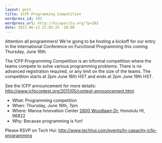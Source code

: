 ```yaml
--- 
layout: post
title: ICFP Programming Competition
wordpress_id: 203
wordpress_url: http://hicapacity.org/?p=203
date: 2011-06-12 21:03:25 -10:00
---
```

Attention all programmers! We're going to be hosting a kickoff for our entry in the International Conference on Functional Programming this coming Thursday, June 16th.

The ICFP Programming Competition is an informal competition where the teams compete to solve various programming problems. There is no advanced registration required, or any limit on the size of the teams. The competition starts at 2pm June 16th HST and ends at 2pm June 19th HST.

See the ICFP announcement for more details: <a href="http://www.icfpcontest.org/2011/05/contest-announcement.html">http://www.icfpcontest.org/2011/05/contest-announcement.html</a>
<ul>
	<li>What: Programming competition</li>
	<li>When: Thursday, June 16th, 7pm</li>
	<li>Where: Manoa Innovation Center <a href="http://goo.gl/maps/QVHC">2800 Woodlawn Dr</a>, Honolulu HI, 96822</li>
	<li>Why: Because programming is fun!</li>
</ul>
Please RSVP on Tech Hui: <a href="http://www.techhui.com/events/hi-capacity-icfp-programming">http://www.techhui.com/events/hi-capacity-icfp-programming</a>
